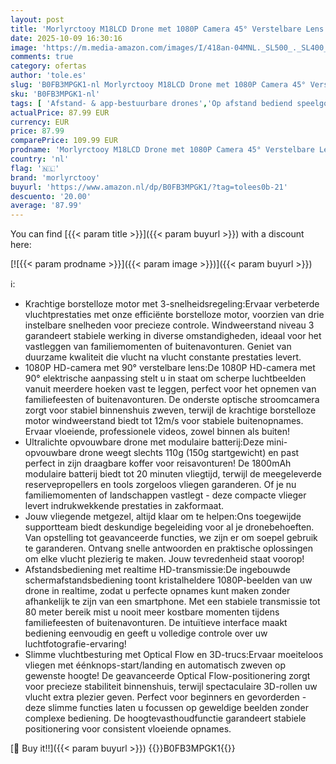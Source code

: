 ```yaml
---
layout: post
title: 'Morlyrctooy M18LCD Drone met 1080P Camera 45° Verstelbare Lens Borstelloze Motor Oplaadbare LCD Afstandsbediening Opvouwbare RC Quadcopter voor Beginners'
date: 2025-10-09 16:30:16
image: 'https://m.media-amazon.com/images/I/418an-04MNL._SL500_._SL400_.jpg'
comments: true
category: ofertas
author: 'tole.es'
slug: 'B0FB3MPGK1-nl Morlyrctooy M18LCD Drone met 1080P Camera 45° Verstelbare...'
sku: 'B0FB3MPGK1-nl'
tags: [ 'Afstand- & app-bestuurbare drones','Op afstand bediend speelgoed','Speelgoed & spellen','morlyrctooy','🇳🇱', ]
actualPrice: 87.99 EUR
currency: EUR
price: 87.99
comparePrice: 109.99 EUR
prodname: 'Morlyrctooy M18LCD Drone met 1080P Camera 45° Verstelbare Lens Borstelloze Motor Oplaadbare LCD Afstandsbediening Opvouwbare RC Quadcopter voor Beginners'
country: 'nl'
flag: '🇳🇱'
brand: 'morlyrctooy'
buyurl: 'https://www.amazon.nl/dp/B0FB3MPGK1/?tag=tolees0b-21'
descuento: '20.00'
average: '87.99'
---
```


You can find [{{< param title >}}]({{< param buyurl >}}) with a discount here:

[![{{< param prodname >}}]({{< param image >}})]({{< param buyurl >}})

ℹ️:

- Krachtige borstelloze motor met 3-snelheidsregeling:Ervaar verbeterde vluchtprestaties met onze efficiënte borstelloze motor, voorzien van drie instelbare snelheden voor precieze controle. Windweerstand niveau 3 garandeert stabiele werking in diverse omstandigheden, ideaal voor het vastleggen van familiemomenten of buitenavonturen. Geniet van duurzame kwaliteit die vlucht na vlucht constante prestaties levert.
- 1080P HD-camera met 90° verstelbare lens:De 1080P HD-camera met 90° elektrische aanpassing stelt u in staat om scherpe luchtbeelden vanuit meerdere hoeken vast te leggen, perfect voor het opnemen van familiefeesten of buitenavonturen. De onderste optische stroomcamera zorgt voor stabiel binnenshuis zweven, terwijl de krachtige borstelloze motor windweerstand biedt tot 12m/s voor stabiele buitenopnames. Ervaar vloeiende, professionele videos, zowel binnen als buiten!
- Ultralichte opvouwbare drone met modulaire batterij:Deze mini-opvouwbare drone weegt slechts 110g (150g startgewicht) en past perfect in zijn draagbare koffer voor reisavonturen! De 1800mAh modulaire batterij biedt tot 20 minuten vliegtijd, terwijl de meegeleverde reservepropellers en tools zorgeloos vliegen garanderen. Of je nu familiemomenten of landschappen vastlegt - deze compacte vlieger levert indrukwekkende prestaties in zakformaat.
- Jouw vliegende metgezel, altijd klaar om te helpen:Ons toegewijde supportteam biedt deskundige begeleiding voor al je dronebehoeften. Van opstelling tot geavanceerde functies, we zijn er om soepel gebruik te garanderen. Ontvang snelle antwoorden en praktische oplossingen om elke vlucht plezierig te maken. Jouw tevredenheid staat voorop!
- Afstandsbediening met realtime HD-transmissie:De ingebouwde schermafstandsbediening toont kristalheldere 1080P-beelden van uw drone in realtime, zodat u perfecte opnames kunt maken zonder afhankelijk te zijn van een smartphone. Met een stabiele transmissie tot 80 meter bereik mist u nooit meer kostbare momenten tijdens familiefeesten of buitenavonturen. De intuïtieve interface maakt bediening eenvoudig en geeft u volledige controle over uw luchtfotografie-ervaring!
- Slimme vluchtbesturing met Optical Flow en 3D-trucs:Ervaar moeiteloos vliegen met éénknops-start/landing en automatisch zweven op gewenste hoogte! De geavanceerde Optical Flow-positionering zorgt voor precieze stabiliteit binnenshuis, terwijl spectaculaire 3D-rollen uw vlucht extra plezier geven. Perfect voor beginners en gevorderden - deze slimme functies laten u focussen op geweldige beelden zonder complexe bediening. De hoogtevasthoudfunctie garandeert stabiele positionering voor consistent vloeiende opnames.

[🛒 Buy it!!]({{< param buyurl >}})
{{<world>}}B0FB3MPGK1{{</world>}}
